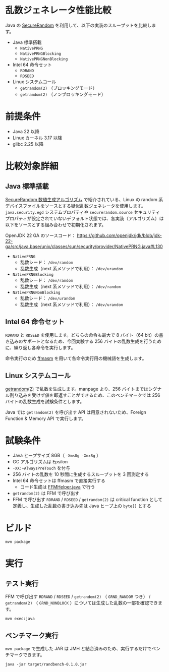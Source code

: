 乱数ジェネレータ性能比較
===

Java の [SecureRandom](https://docs.oracle.com/javase/jp/22/docs/api/java.base/java/security/SecureRandom.html) を利用して、以下の実装のスループットを比較します。

* Java 標準搭載
    * `NativePRNG`
    * `NativePRNGBlocking`
    * `NativePRNGNonBlocking`
* Intel 64 命令セット
    * `RDRAND`
    * `RDSEED`
* Linux システムコール
    * `getramdom(2)` （ブロッキングモード）
    * `getramdom(2)` （ノンブロッキングモード）

# 前提条件

* Java 22 以降
* Linux カーネル 3.17 以降
* glibc 2.25 以降

# 比較対象詳細

## Java 標準搭載

[SecureRandom 数値生成アルゴリズム](https://docs.oracle.com/javase/jp/22/docs/specs/security/standard-names.html#securerandom-number-generation-algorithms) で紹介されている、Linux の random 系デバイスファイルをソースとする疑似乱数ジェネレータを使用します。 `java.security.egd` システムプロパティや `securerandom.source` セキュリティプロパティが設定されていないデフォルト状態では、各実装（アルゴリズム）は以下をソースとする組み合わせで初期化されます。

OpenJDK 22 GA のソースコード： https://github.com/openjdk/jdk/blob/jdk-22-ga/src/java.base/unix/classes/sun/security/provider/NativePRNG.java#L130

* `NativePRNG`
    * 乱数シード： `/dev/random`
    * 乱数生成（next 系メソッドで利用）： `/dev/urandom`
* `NativePRNGBlocking`
    * 乱数シード： `/dev/random`
    * 乱数生成（next 系メソッドで利用）： `/dev/random`
* `NativePRNGNonBlocking`
    * 乱数シード： `/dev/urandom`
    * 乱数生成（next 系メソッドで利用）： `/dev/urandom`

## Intel 64 命令セット

`RDRAND` と `RDSEED` を使用します。どちらの命令も最大で 8 バイト（64 bit）の書き込みのサポートとなるため、今回実験する 256 バイトの乱数生成を行うために、繰り返し各命令を実行します。

命令実行のため [ffmasm](https://github.com/YaSuenag/ffmasm) を用いて各命令実行用の機械語を生成します。

## Linux システムコール

[getrandom(2)](https://man7.org/linux/man-pages/man2/getrandom.2.html) で乱数を生成します。manpage より、256 バイトまではシグナル割り込みを受けず値を即返すことができるため、このベンチマークでは 256 バイトの乱数生成を試験条件とします。

Java では `getrandom(2)` を呼び出す API は用意されないため、Foreign Function & Memory API で実行します。

# 試験条件

* Java ヒープサイズ 8GB（ `-Xms8g -Xmx8g` ）
* GC アルゴリズムは Epsilon
* `-XX:+AlwaysPreTouch` を付与
* 256 バイトの乱数を 10 秒間に生成するスループットを 3 回測定する
* Intel 64 命令セットは ffmasm で直接実行する
    * コード生成は [FFMHelper.java](src/main/java/com/yasuenag/garakuta/randbench/internal/FFMHelper.java) で行う
* `getrandom(2)` は FFM で呼び出す
* FFM で呼び出す `RDRAND` / `RDSEED` / `getrandom(2)` は critical function として定義し、生成した乱数の書き込み先は Java ヒープ上の `byte[]` とする

# ビルド

```
mvn package
```

# 実行

## テスト実行

FFM で呼び出す `RDRAND` / `RDSEED` / `getrandom(2)` （ `GRND_RANDOM` つき） / `getrandom(2)` （ `GRND_NONBLOCK` ）については生成した乱数の一部を確認できます。

```
mvn exec:java
```

## ベンチマーク実行

`mvn package` で生成した JAR は JMH と結合済みのため、実行するだけでベンチマークできます。

```
java -jar target/randbench-0.1.0.jar
```
